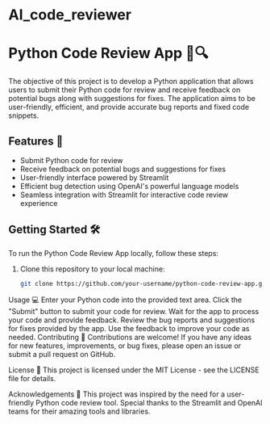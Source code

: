 # AI_code_reviewer


# Python Code Review App 🐞🔍

The objective of this project is to develop a Python application that allows users to submit their Python code for review and receive feedback on potential bugs along with suggestions for fixes. The application aims to be user-friendly, efficient, and provide accurate bug reports and fixed code snippets.

## Features 🚀

- Submit Python code for review
- Receive feedback on potential bugs and suggestions for fixes
- User-friendly interface powered by Streamlit
- Efficient bug detection using OpenAI's powerful language models
- Seamless integration with Streamlit for interactive code review experience

## Getting Started 🛠️

To run the Python Code Review App locally, follow these steps:

1. Clone this repository to your local machine:

   ```bash
   git clone https://github.com/your-username/python-code-review-app.git

Usage 💻
Enter your Python code into the provided text area.
Click the "Submit" button to submit your code for review.
Wait for the app to process your code and provide feedback.
Review the bug reports and suggestions for fixes provided by the app.
Use the feedback to improve your code as needed.
Contributing 🤝
Contributions are welcome! If you have any ideas for new features, improvements, or bug fixes, please open an issue or submit a pull request on GitHub.

License 📝
This project is licensed under the MIT License - see the LICENSE file for details.

Acknowledgements 🙏
This project was inspired by the need for a user-friendly Python code review tool.
Special thanks to the Streamlit and OpenAI teams for their amazing tools and libraries.
